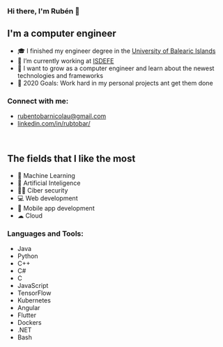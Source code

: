 ### Hi there, I'm Rubén 👋

## I'm a computer engineer

- 🎓 I finished my engineer degree in the [University of Balearic Islands](https://www.uib.es/)
- 🚀 I’m currently working at [ISDEFE](https://www.isdefe.es/)
- 🌱 I want to grow as a computer engineer and learn about the newest technologies and frameworks
- 🥅 2020 Goals: Work hard in my personal projects ant get them done

### Connect with me:

- rubentobarnicolau@gmail.com
- [linkedin.com/in/rubtobar/](https://www.linkedin.com/in/rubtobar/)

<br />

## The fields that I like the most

- 🧠 Machine Learning
- 🤖 Artificial Inteligence
- 👨‍💻 Ciber security
- 💻 Web development
- 📱 Mobile app development
- ☁ Cloud


### Languages and Tools:

- Java
- Python
- C++
- C#
- C
- JavaScript
- TensorFlow
- Kubernetes
- Angular
- Flutter
- Dockers
- .NET
- Bash

